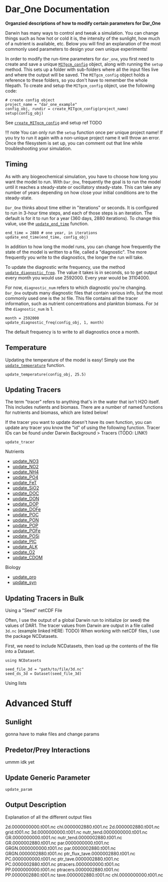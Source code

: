 # Dar_One Documentation  

**Organzied descriptions of how to modify certain parameters for Dar_One**

Darwin has many ways to control and tweak a simulation. You can change things such as how hot or cold
it is, the intensity of the sunlight, how much of a nutrient is available, etc. Below you will find an explanation of the most commonly used parameters to design your own unique experiments! 

In order to modify the run-time parameters for `dar_one`, you first need to create and save a unique [`MITgcm_config`](@ref) object, along with running the `setup` method. This sets up a folder with sub-folders where all the input files live and where the output will be saved. The `MITgcm_config` object holds a reference to these folders, so you don't have to remember the whole filepath. 
To create and setup the `MITgcm_config` object, use the following code:
```
# create config object 
project_name = "dar_one_example"
config_obj, rundir = create_MITgcm_config(project_name)
setup(config_obj)
```
See [`create_MITgcm_config`](@ref) and setup ref TODO

!!! note
    You can only run the `setup` function once per unique project name! If you try to run it again with a non-unique project name it will throw an error. Once the filesystem is set up, you can comment out that
    line while troubleshooting your simulation. 

## Timing 

As with any biogeochemical simulation, you have to choose how long you want the model to run. With
`Dar_One`, frequently the goal is to run the model until it reaches a steady-state or oscillatory steady-state. This can take any number of years depending on how close your initial conditions are to
the steady-state. 

`Dar_One` thinks about time either in "iterations" or seconds. It is configured to run in 3-hour time steps,
and each of those steps is an iteration. The default is for it to run for a year (360 days, 2880 iterations).
To change this value, use the [`update_end_time`](@ref) function.
```
end_time = 2880 # one year, in iterations
update_end_time(end_time, config_obj)
```

In addition to how long the model runs, you can change how frequently the state of the model
is written to a file, called a "diagnostic". The more frequently you write to the diagnostics, 
the longer the run will take. 

To update the diagnostic write frequency, use the method [`update_diagnostic_freq`](@ref). The value 
it takes is in seconds, so to get output every month you would use 2592000. Every year would be 31104000. 

For now, `diagnostic_num` refers to which diagnostic you're changing. `Dar_One` outputs many diagnostic files 
that contain various info, but the most commonly used one is the `3d` file. This file contains all the tracer information, such as nutrient concentrations and plankton biomass. For `3d` the `diagnostic_num` is 1.

```
month = 2592000
update_diagnostic_freq(config_obj, 1, month)
```
The default frequency is to write to all diagnostics once a month. 

## Temperature 

Updating the temperature of the model is easy! Simply use the [`update_temperature`](@ref) function. 

```
update_temperature(config_obj, 25.5)
```
## Updating Tracers 

The term "tracer" refers to anything that's in the water that isn't H2O itself. This includes nutients and biomass. There are a number of named functions for nutrients and biomass, which are listed below! 

If the tracer you want to update doesn't have its own function, you can update any tracer you know the "id" of using the following function. Tracer IDs can be found under Darwin Background > Tracers (TODO: LINK!)

```@docs
update_tracer
```

Nutrients 
- [update_NO3](@ref)
- [update_NO2](@ref)
- [update_NH4](@ref)
- [update_PO4](@ref)
- [update_FeT](@ref)
- [update_SiO2](@ref)
- [update_DOC](@ref)
- [update_DON](@ref)
- [update_DOP](@ref)
- [update_DOFe](@ref)
- [update_POC](@ref)
- [update_PON](@ref)
- [update_POP](@ref)
- [update_POFe](@ref)
- [update_POSi](@ref)
- [update_PIC](@ref)
- [update_ALK](@ref)
- [update_O2](@ref)
- [update_CDOM](@ref)


Biology 
- [update_pro](@ref)
- [update_syn](@ref)

## Updating Tracers in Bulk

Using a "Seed" netCDF File 

Often, I use the output of a global Darwin run to initialize (or seed) the values of DAR1. The tracer values from Darwin are output in a file called `3d.nc` (example linked HERE: TODO) When working with netCDF files, I use the package NCDatasets. 

First, we need to include NCDatasets, then load up the contents of the file into a Dataset.
```
using NCDatasets

seed_file_3d = "path/to/file/3d.nc"
seed_ds_3d = Dataset(seed_file_3d)
```




Using lists 



# Advanced Stuff 

## Sunlight
gonna have to make files and change params 

## Predetor/Prey Interactions 

ummm idk yet 

## Update Generic Parameter  

```@docs
update_param
```

## Output Description 

Explanation of all the different output files 

2d.0000000000.t001.nc			chl.0000002880.t001.nc
2d.0000002880.t001.nc			grid.t001.nc
3d.0000000000.t001.nc			nutr_tend.0000000000.t001.nc
GR.0000000000.t001.nc			nutr_tend.0000002880.t001.nc
GR.0000002880.t001.nc			par.0000000000.t001.nc
GRGN.0000000000.t001.nc			par.0000002880.t001.nc
GRGN.0000002880.t001.nc			ptr_flux_tave.0000002880.t001.nc
PC.0000000000.t001.nc			ptr_tave.0000002880.t001.nc
PC.0000002880.t001.nc			ptracers.0000000000.t001.nc
PP.0000000000.t001.nc			ptracers.0000002880.t001.nc
PP.0000002880.t001.nc			tave.0000002880.t001.nc
chl.0000000000.t001.nc


